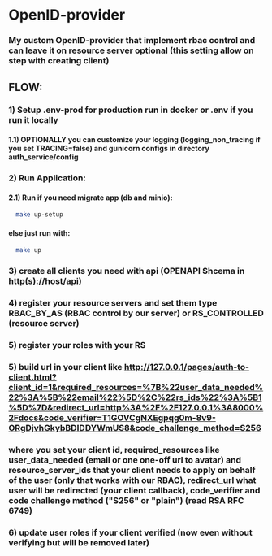 # OpenID-provider
### My custom OpenID-provider that implement rbac control and can leave it on resource server optional (this setting allow on step with creating client)
## FLOW:
### 1) Setup .env-prod for production run in docker or .env if you run it locally
#### 1.1) OPTIONALLY you can customize your logging (logging_non_tracing if you set TRACING=false) and gunicorn configs in directory auth_service/config
### 2) Run Application:
#### 2.1) Run if you need migrate app (db and minio):
```bash
  make up-setup
```
#### else just run with:
```bash
  make up
```
### 3) create all clients you need with api (OPENAPI Shcema in http(s)://host/api)
### 4) register your resource servers and set them type RBAC_BY_AS (RBAC control by our server) or RS_CONTROLLED (resource server)
### 5) register your roles with your RS
### 5) build url in your client like http://127.0.0.1/pages/auth-to-client.html?client_id=1&required_resources=%7B%22user_data_needed%22%3A%5B%22email%22%5D%2C%22rs_ids%22%3A%5B1%5D%7D&redirect_url=http%3A%2F%2F127.0.0.1%3A8000%2Fdocs&code_verifier=T1GOVCgNXEgpqg0m-8v9-ORgDjvhGkybBDIDDYWmUS8&code_challenge_method=S256 
### where you set your client id, required_resources like user_data_needed (email or one one-off url to avatar) and resource_server_ids that your client needs to apply on behalf of the user (only that works with our RBAC), redirect_url what user will be redirected (your client callback), code_verifier and code challenge method ("S256" or "plain") (read RSA RFC 6749)
### 6) update user roles if your client verified (now even without verifying but will be removed later)